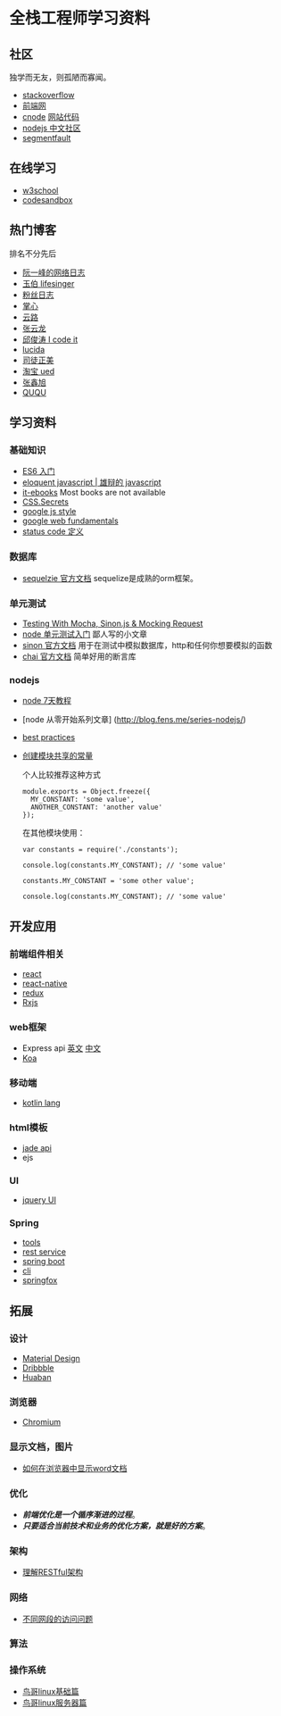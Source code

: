 # 全栈工程师学习资料

## 社区
独学而无友，则孤陋而寡闻。
* [stackoverflow](http://stackoverflow.com/)
* [前端网](http://www.w3cfuns.com/portal.php)
* [cnode](https://cnodejs.org/) [网站代码](https://github.com/cnodejs/nodeclub/)
* [nodejs 中文社区](http://www.nodejs.net/)
* [segmentfault](http://segmentfault.com/)

## 在线学习
* [w3school](http://www.w3school.com.cn/index.html)
* [codesandbox](https://codesandbox.io)

## 热门博客
排名不分先后
* [阮一峰的网络日志](http://www.ruanyifeng.com/blog/)
* [玉伯 lifesinger](https://github.com/lifesinger/lifesinger.github.io/issues)
* [粉丝日志](http://blog.fens.me/)
* [掌心](http://www.zhanxin.info/)
* [云路](http://www.iyunlu.com/view/)
* [张云龙](https://github.com/fouber/blog)
* [邱俊涛 I code it](http://icodeit.org/)
* [lucida](http://zh.lucida.me/blog)
* [司徒正美](http://www.cnblogs.com/rubylouvre/)
* [淘宝 ued](http://ued.taobao.org/blog/)
* [张鑫旭](http://www.zhangxinxu.com/)
* [QUQU](https://imququ.com/)

## 学习资料

### 基础知识
* [ES6 入门](http://es6.ruanyifeng.com/)
* [eloquent javascript | 雄辩的 javascript ](http://eloquentjavascript.net/)
* [it-ebooks](http://www.it-ebooks.info/) Most books are not available
* [CSS.Secrets](https://res.wisedu.com/FS/%E5%89%8D%E7%AB%AF%E5%85%A5%E9%97%A8/3.%20CSS.Secrets.Better.Solutions.to.Everyday.Web.Design.Problems.pdf)
* [google js style](http://google-styleguide.googlecode.com/svn/trunk/javascriptguide.xml)
* [google web fundamentals](https://developers.google.com/web/fundamentals/)
* [status code 定义](http://www.w3.org/Protocols/rfc2616/rfc2616-sec10.html)

### 数据库
* [sequelzie 官方文档](http://sequelize.readthedocs.org/en/latest/) sequelize是成熟的orm框架。

### 单元测试
* [Testing With Mocha, Sinon.js & Mocking Request](http://bulkan-evcimen.com/testing_with_mocha_sinon)
* [node 单元测试入门](http://blog.csdn.net/wp270280522/article/details/48734409) 鄙人写的小文章
* [sinon 官方文档](http://sinonjs.org/docs/) 用于在测试中模拟数据库，http和任何你想要模拟的函数
* [chai 官方文档](http://chaijs.com/) 简单好用的断言库

### nodejs
* [node 7天教程](http://www.lvtao.net/content/book/node.js.htm)
* [node 从零开始系列文章] (http://blog.fens.me/series-nodejs/)
* [best practices](http://www.innofied.com/node-js-best-practices/)
* [创建模块共享的常量](http://stackoverflow.com/questions/8595509/how-do-you-share-constants-in-nodejs-modules)
  
  个人比较推荐这种方式
  ```
  module.exports = Object.freeze({
    MY_CONSTANT: 'some value',
    ANOTHER_CONSTANT: 'another value'
  });
  ```
  在其他模块使用：
  ```
  var constants = require('./constants');

  console.log(constants.MY_CONSTANT); // 'some value'

  constants.MY_CONSTANT = 'some other value';

  console.log(constants.MY_CONSTANT); // 'some value'
  ```

## 开发应用

### 前端组件相关
* [react](https://facebook.github.io/react/)
* [react-native](https://facebook.github.io/react-native/)
* [redux](http://redux.js.org/docs/introduction/)
* [Rxjs](https://github.com/Reactive-Extensions/RxJS)

### web框架
* Express api [英文](http://expressjs.com/4x/api.html) [中文](http://www.expressjs.com.cn/4x/api.html)
* [Koa](https://github.com/koajs/koa)

### 移动端
* [kotlin lang](https://kotlinlang.org/docs/tutorials/android-frameworks.html)

### html模板
* [jade api](http://jade-lang.com/reference/)
* ejs

### UI
* [jquery UI](http://jqueryui.com/)


### Spring
* [tools](https://spring.io/tools/sts/all)
* [rest service](https://spring.io/guides/gs/rest-service/#initial)
* [spring boot](https://projects.spring.io/spring-boot/#quick-start)
* [cli](https://docs.spring.io/spring-boot/docs/current/reference/htmlsingle/#getting-started-installing-the-cli) 
* [springfox](http://springfox.github.io/springfox/docs/current/#introduction)

## 拓展

### 设计
* [Material Design](https://material.io/guidelines/#)
* [Dribbble](https://dribbble.com/)
* [Huaban](http://huaban.com/)

### 浏览器
* [Chromium](https://www.chromium.org/Home)

### 显示文档，图片
* [如何在浏览器中显示word文档](http://stackoverflow.com/questions/9418850/how-to-display-a-word-document-using-fancybox)

### 优化

* ***前端优化是一个循序渐进的过程***。
* ***只要适合当前技术和业务的优化方案，就是好的方案***。

### 架构
* [理解RESTful架构](http://www.ruanyifeng.com/blog/2011/09/restful)

### 网络
* [不同网段的访问问题](http://networkengineering.stackexchange.com/questions/10530/ping-between-different-subnet-across-a-link)

### 算法

### 操作系统
* [鸟哥linux基础篇](http://vbird.dic.ksu.edu.tw/linux_basic/linux_basic.php)
* [鸟哥linux服务器篇](http://vbird.dic.ksu.edu.tw/linux_server/)


